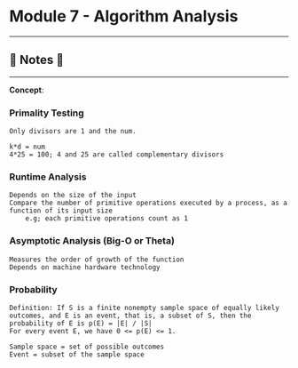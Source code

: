 #  Module 7 - Algorithm Analysis

----
## :notebook: Notes :notebook:
----

**Concept**: 

### Primality Testing
    Only divisors are 1 and the num.
    
    k*d = num
    4*25 = 100; 4 and 25 are called complementary divisors

### Runtime Analysis
    Depends on the size of the input
    Compare the number of primitive operations executed by a process, as a function of its input size
        e.g; each primitive operations count as 1

### Asymptotic Analysis (Big-O or Theta)
    Measures the order of growth of the function
    Depends on machine hardware technology

### Probability
    Definition: If S is a finite nonempty sample space of equally likely outcomes, and E is an event, that is, a subset of S, then the probability of E is p(E) = |E| / |S| 
    For every event E, we have 0 <= p(E) <= 1. 
    
    Sample space = set of possible outcomes
    Event = subset of the sample space
